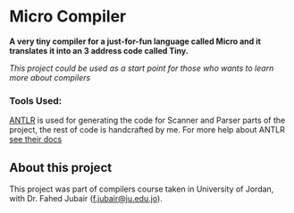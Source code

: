 # Micro Compiler
**A very tiny compiler for a just-for-fun language called Micro and it translates it into an 3 address code called Tiny.**

_This project could be used as a start point for those who wants to learn more about compilers_

### Tools Used:
[ANTLR](http://www.antlr.org/) is used for generating the code for Scanner and Parser parts of the project, the rest of code is handcrafted by me.
For more help about ANTLR [see their docs](https://github.com/antlr/antlr4/blob/master/doc/index.md)

## About this project
This project was part of compilers course taken in University of Jordan, with Dr. Fahed Jubair (f.jubair@ju.edu.jo).
